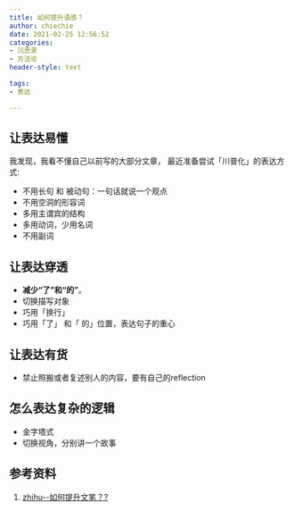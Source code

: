 ```yaml
---
title: 如何提升语感？
author: chiechie
date: 2021-02-25 12:56:52
categories: 
- 沉思录
- 方法论
header-style: text

tags:
- 表达

---
```



## 让表达易懂

我发现，我看不懂自己以前写的大部分文章，
最近准备尝试「川普化」的表达方式:
- 不用长句 和 被动句：一句话就说一个观点
- 不用空洞的形容词
- 多用主谓宾的结构
- 多用动词，少用名词
- 不用副词

## 让表达穿透

- **减少“了”和“的”**。
- 切换描写对象
- 巧用「换行」
- 巧用「了」 和「 的」位置，表达句子的重心



## 让表达有货
- 禁止照搬或者复述别人的内容，要有自己的reflection


## 怎么表达复杂的逻辑
- 金字塔式
- 切换视角，分别讲一个故事


## 参考资料
1. [zhihu--如何提升文笔？?](https://www.zhihu.com/question/440683258/answer/1698384333)

